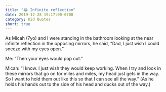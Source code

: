```yaml
---
title: "😂 Infinite reflection"
date: 2019-12-28 19:17:00-0700
category: Kid Quotes
short: true
---
```


As Micah (7yo) and I were standing in the bathroom looking at the near infinite reflection in the opposing mirrors, he said, “Dad, I just wish I could sneeze with my eyes open.”

Me: “Then your eyes would pop out.”

Micah: “I know. I just wish they would keep working. When I try and look in these mirrors that go on for miles and miles, my head just gets in the way. So I want to hold them out like this so that I can see all the way.” (As he holds his hands out to the side of his head and ducks out of the way.)
